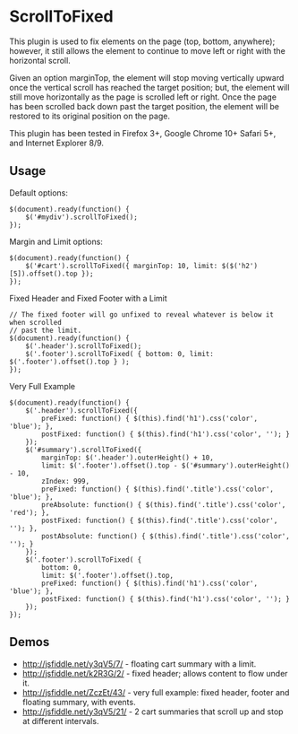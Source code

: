 ScrollToFixed
==========================

This plugin is used to fix elements on the page (top, bottom, anywhere);
however, it still allows the element to continue to move left or right
with the horizontal scroll.

Given an option marginTop, the element will stop moving vertically upward
once the vertical scroll has reached the target position; but, the
element will still move horizontally as the page is scrolled left or right.
Once the page has been scrolled back down past the target position, the
element will be restored to its original position on the page.

This plugin has been tested in Firefox 3+, Google Chrome 10+ Safari 5+,
and Internet Explorer 8/9.

## Usage ##

Default options:

    $(document).ready(function() {
        $('#mydiv').scrollToFixed();
    });

Margin and Limit options:

    $(document).ready(function() {
        $('#cart').scrollToFixed({ marginTop: 10, limit: $($('h2')[5]).offset().top });
    });

Fixed Header and Fixed Footer with a Limit

    // The fixed footer will go unfixed to reveal whatever is below it when scrolled
    // past the limit.
    $(document).ready(function() {
        $('.header').scrollToFixed();
        $('.footer').scrollToFixed( { bottom: 0, limit: $('.footer').offset().top } );
    });

Very Full Example

    $(document).ready(function() {
        $('.header').scrollToFixed({
            preFixed: function() { $(this).find('h1').css('color', 'blue'); },
            postFixed: function() { $(this).find('h1').css('color', ''); }
        });
        $('#summary').scrollToFixed({
            marginTop: $('.header').outerHeight() + 10,
            limit: $('.footer').offset().top - $('#summary').outerHeight() - 10,
            zIndex: 999,
            preFixed: function() { $(this).find('.title').css('color', 'blue'); },
            preAbsolute: function() { $(this).find('.title').css('color', 'red'); },
            postFixed: function() { $(this).find('.title').css('color', ''); },
            postAbsolute: function() { $(this).find('.title').css('color', ''); }
        });
        $('.footer').scrollToFixed( {
            bottom: 0,
            limit: $('.footer').offset().top,
            preFixed: function() { $(this).find('h1').css('color', 'blue'); },
            postFixed: function() { $(this).find('h1').css('color', ''); }
        });
    });

## Demos ##

* http://jsfiddle.net/y3qV5/7/ - floating cart summary with a limit.
* http://jsfiddle.net/k2R3G/2/ - fixed header; allows content to flow under it.
* http://jsfiddle.net/ZczEt/43/ - very full example: fixed header, footer and floating summary, with events.
* http://jsfiddle.net/y3qV5/21/ - 2 cart summaries that scroll up and stop at different intervals.